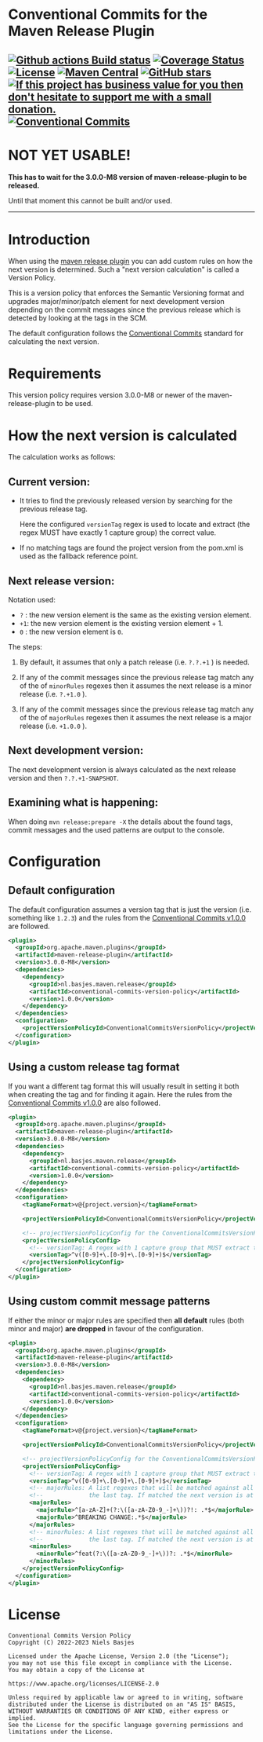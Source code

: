 Conventional Commits for the Maven Release Plugin
========================================
[![Github actions Build status](https://img.shields.io/github/actions/workflow/status/nielsbasjes/conventional-commits-maven-release/build.yml?branch=main)](https://github.com/nielsbasjes/conventional-commits-maven-release/actions)
[![Coverage Status](https://img.shields.io/codecov/c/github/nielsbasjes/conventional-commits-maven-release)](https://app.codecov.io/gh/nielsbasjes/conventional-commits-maven-release)
[![License](https://img.shields.io/:license-apache-blue.svg)](https://www.apache.org/licenses/LICENSE-2.0.html)
[![Maven Central](https://img.shields.io/maven-central/v/nl.basjes.maven.release/conventional-commits-maven-release.svg)](https://central.sonatype.com/namespace/nl.basjes.maven.release)
[![GitHub stars](https://img.shields.io/github/stars/nielsbasjes/conventional-commits-maven-release?label=GitHub%20stars)](https://github.com/nielsbasjes/conventional-commits-maven-release/stargazers)
[![If this project has business value for you then don't hesitate to support me with a small donation.](https://img.shields.io/badge/Donations-via%20Paypal-blue.svg)](https://www.paypal.me/nielsbasjes)
[![Conventional Commits](https://img.shields.io/badge/Conventional%20Commits-1.0.0-%23FE5196?logo=conventionalcommits&logoColor=white)](https://conventionalcommits.org)
-----------------
# NOT YET USABLE!
**This has to wait for the 3.0.0-M8 version of maven-release-plugin to be released.**

Until that moment this cannot be built and/or used.

----------------------

# Introduction
When using the [maven release plugin](https://maven.apache.org/maven-release/) you can add custom rules on how the next version is determined. Such a "next version calculation" is called a Version Policy.

This is a version policy that enforces the Semantic Versioning format and upgrades major/minor/patch element for next development version depending on the commit messages since the previous release which is detected by looking at the tags in the SCM.

The default configuration follows the [Conventional Commits](https://www.conventionalcommits.org/) standard for calculating the next version.

# Requirements
This version policy requires version 3.0.0-M8 or newer of the maven-release-plugin to be used.

# How the next version is calculated

The calculation works as follows:

## Current version:
* It tries to find the previously released version by searching for the previous release tag.

  Here the configured `versionTag` regex is used to locate and extract (the regex MUST have exactly
  1 capture group) the correct value.

* If no matching tags are found the project version from the pom.xml is used as the fallback reference point.

## Next release version:

Notation used:
- `?` : the new version element is the same as the existing version element.
- `+1`: the new version element is the existing version element + 1.
- `0` : the new version element is `0`.

The steps:
1. By default, it assumes that only a patch release (i.e. `?.?.+1` ) is needed.

1. If any of the commit messages since the previous release tag match any of the of `minorRules` regexes then
  it assumes the next release is a minor release (i.e. `?.+1.0` ).

1. If any of the commit messages since the previous release tag match any of the of `majorRules` regexes then
  it assumes the next release is a major release (i.e. `+1.0.0` ).

## Next development version:
The next development version is always calculated as the next release version and then `?.?.+1-SNAPSHOT`.

## Examining what is happening:

When doing `mvn release:prepare -X` the details about the found tags, commit messages and the used patterns
are output to the console.

# Configuration
## Default configuration
The default configuration assumes a version tag that is just the version (i.e. something like `1.2.3`) and
the rules from the [Conventional Commits v1.0.0](https://www.conventionalcommits.org/en/v1.0.0/) are followed.

```xml
<plugin>
  <groupId>org.apache.maven.plugins</groupId>
  <artifactId>maven-release-plugin</artifactId>
  <version>3.0.0-M8</version>
  <dependencies>
    <dependency>
      <groupId>nl.basjes.maven.release</groupId>
      <artifactId>conventional-commits-version-policy</artifactId>
      <version>1.0.0</version>
    </dependency>
  </dependencies>
  <configuration>
    <projectVersionPolicyId>ConventionalCommitsVersionPolicy</projectVersionPolicyId>
  </configuration>
</plugin>
```

## Using a custom release tag format
If you want a different tag format this will usually result in setting it both when creating the tag and
for finding it again.
Here the rules from the [Conventional Commits v1.0.0](https://www.conventionalcommits.org/en/v1.0.0/) are also followed.

```xml
<plugin>
  <groupId>org.apache.maven.plugins</groupId>
  <artifactId>maven-release-plugin</artifactId>
  <version>3.0.0-M8</version>
  <dependencies>
    <dependency>
      <groupId>nl.basjes.maven.release</groupId>
      <artifactId>conventional-commits-version-policy</artifactId>
      <version>1.0.0</version>
    </dependency>
  </dependencies>
  <configuration>
    <tagNameFormat>v@{project.version}</tagNameFormat>

    <projectVersionPolicyId>ConventionalCommitsVersionPolicy</projectVersionPolicyId>

    <!-- projectVersionPolicyConfig for the ConventionalCommitsVersionPolicy is an XML structure:  -->
    <projectVersionPolicyConfig>
      <!-- versionTag: A regex with 1 capture group that MUST extract the project.version from the SCM tag. -->
      <versionTag>^v([0-9]+\.[0-9]+\.[0-9]+)$</versionTag>
    </projectVersionPolicyConfig>
  </configuration>
</plugin>
```

## Using custom commit message patterns
If either the minor or major rules are specified then **all default** rules (both minor and major) **are dropped**
in favour of the configuration.

```xml
<plugin>
  <groupId>org.apache.maven.plugins</groupId>
  <artifactId>maven-release-plugin</artifactId>
  <version>3.0.0-M8</version>
  <dependencies>
    <dependency>
      <groupId>nl.basjes.maven.release</groupId>
      <artifactId>conventional-commits-version-policy</artifactId>
      <version>1.0.0</version>
    </dependency>
  </dependencies>
  <configuration>
    <tagNameFormat>v@{project.version}</tagNameFormat>

    <projectVersionPolicyId>ConventionalCommitsVersionPolicy</projectVersionPolicyId>

    <!-- projectVersionPolicyConfig for the ConventionalCommitsVersionPolicy is an XML structure:  -->
    <projectVersionPolicyConfig>
      <!-- versionTag: A regex with 1 capture group that MUST extract the project.version from the SCM tag. -->
      <versionTag>^v([0-9]+\.[0-9]+\.[0-9]+)$</versionTag>
      <!-- majorRules: A list regexes that will be matched against all lines in each commit message since   -->
      <!--             the last tag. If matched the next version is at least a MAJOR update.                -->
      <majorRules>
        <majorRule>^[a-zA-Z]+(?:\([a-zA-Z0-9_-]+\))?!: .*$</majorRule>
        <majorRule>^BREAKING CHANGE:.*$</majorRule>
      </majorRules>
      <!-- minorRules: A list regexes that will be matched against all lines in each commit message since   -->
      <!--             the last tag. If matched the next version is at least a MINOR update.                -->
      <minorRules>
        <minorRule>^feat(?:\([a-zA-Z0-9_-]+\))?: .*$</minorRule>
      </minorRules>
    </projectVersionPolicyConfig>
  </configuration>
</plugin>
```

# License
    Conventional Commits Version Policy
    Copyright (C) 2022-2023 Niels Basjes

    Licensed under the Apache License, Version 2.0 (the "License");
    you may not use this file except in compliance with the License.
    You may obtain a copy of the License at

    https://www.apache.org/licenses/LICENSE-2.0

    Unless required by applicable law or agreed to in writing, software
    distributed under the License is distributed on an "AS IS" BASIS,
    WITHOUT WARRANTIES OR CONDITIONS OF ANY KIND, either express or implied.
    See the License for the specific language governing permissions and
    limitations under the License.
